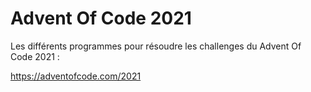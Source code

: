 # Advent Of Code 2021

Les différents programmes pour résoudre les challenges du Advent Of Code 2021 :

https://adventofcode.com/2021
